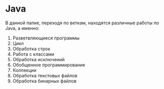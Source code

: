 # Java

В данной папке, переходя по веткам, находятся различные работы по Java, а именно: 
1. Разветвляющиеся программы
2. Цикл
3. Обработка строк
4. Работа с классами
5. Обработка исключений
6. Обобщенное программирование
7. Коллекции
8. Обработка текстовых файлов
9. Обработка бинарных файлов
